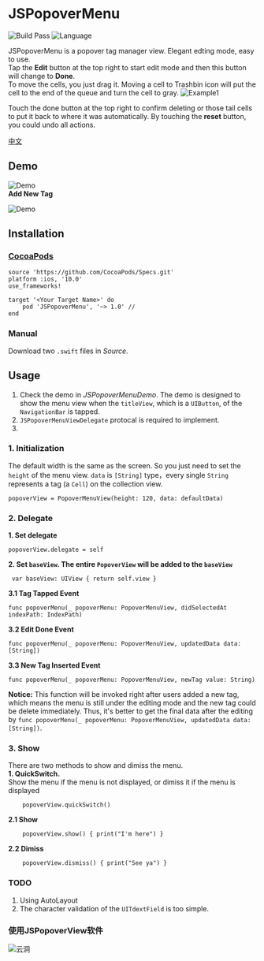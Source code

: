 # JSPopoverMenu
![Build Pass](https://img.shields.io/travis/rust-lang/rust.svg)
![Language](https://img.shields.io/badge/swift-4.0-orange.svg)

JSPopoverMenu is a popover tag manager view. Elegant edting mode, easy to use.  
Tap the __Edit__ button at the top right to start edit mode and then this button will change to __Done__.   
To move the cells, you just drag it. Moving a cell to Trashbin icon will put the cell to the end of the queue and turn the cell to gray. 
![Example1](https://github.com/DevNewbee/JSPopoverMenu/blob/master/Assets/Example1.png)  

Touch the done button at the top right to confirm deleting or those tail cells to put it back to where it was automatically. By touching the __reset__ button, you could undo all actions.

[中文](https://github.com/DevNewbee/JSPopoverMenu/blob/master/README_ch.png)  


## Demo

![Demo](https://github.com/DevNewbee/JSPopoverMenu/blob/master/Assets/Demo_en.gif)  
__Add New Tag__

![Demo](https://github.com/DevNewbee/JSPopoverMenu/blob/master/Assets/Add_en.gif)
## Installation
### [CocoaPods](http://cocoapods.org)

	source 'https://github.com/CocoaPods/Specs.git'
	platform :ios, '10.0'
	use_frameworks!

	target '<Your Target Name>' do
   		pod 'JSPopoverMenu', '~> 1.0' //
	end
	
### Manual
Download two `.swift` files in _Source_.
## Usage
1. Check the demo in _JSPopoverMenuDemo_. The demo is designed to show the menu view when the `titleView`, which is a `UIButton`, of the `NavigationBar` is tapped.     
2. `JSPopoverMenuViewDelegate` protocal is required to implement.
3. 
### 1. Initialization 
The default width is the same as the screen. So you just need to set the `height` of the menu view.
`data` is `[String]` type，every single `String` represents a tag (a `Cell`) on the collection view.

    popoverView = PopoverMenuView(height: 120, data: defaultData) 
 
    
### 2. Delegate
__1. Set delegate__

    popoverView.delegate = self
    
    
__2. Set `baseView`. The entire `PopoverView` will be added to the `baseView`__

	 var baseView: UIView { return self.view }


__3.1 Tag Tapped Event__

    func popoverMenu(_ popoverMenu: PopoverMenuView, didSelectedAt indexPath: IndexPath) 
__3.2 Edit Done Event__

    func popoverMenu(_ popoverMenu: PopoverMenuView, updatedData data: [String])
    
__3.3 New Tag Inserted Event__

	func popoverMenu(_ popoverMenu: PopoverMenuView, newTag value: String)
__Notice:__ This function will be invoked right after users added a new tag, which means the menu is still under the editing mode and the new tag could be delete immediately. Thus, it's better to get the final data after the editing by `func popoverMenu(_ popoverMenu: PopoverMenuView, updatedData data: [String])`.

### 3. Show
There are two methods to show and dimiss the menu.  
__1. QuickSwitch.__  
Show the menu if the menu is not displayed, or dimiss it if the menu is displayed

        popoverView.quickSwitch()

__2.1 Show__

        popoverView.show() { print("I'm here") } 

__2.2 Dimiss__

        popoverView.dismiss() { print("See ya") } 
### TODO
1. Using AutoLayout
2. The character validation of the `UITdextField` is too simple.  

### 使用JSPopoverView软件

![云洞](https://github.com/DevNewbee/JSPopoverMenu/blob/master/Assets/CloudHole2.png)
